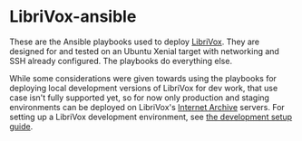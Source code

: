# LibriVox-ansible

These are the Ansible playbooks used to deploy
[LibriVox](https://librivox.org/). They are designed for and tested on an
Ubuntu Xenial target with networking and SSH already configured. The playbooks
do everything else.

While some considerations were given towards using the playbooks for deploying
local development versions of LibriVox for dev work, that use case isn't fully
supported yet, so for now only production and staging environments can be
deployed on LibriVox's [Internet Archive](https://archive.org) servers.
For setting up a LibriVox development environment,
see [the development setup guide](doc/localdev.md).
